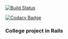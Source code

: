 [![Build Status](https://travis-ci.org/oliveiradev/emergency.svg?branch=master)][travis]

[![Codacy Badge](https://api.codacy.com/project/badge/89e10fd5ab954b2c83034830217e8a15)][codacy]

[travis]: https://travis-ci.org/oliveiradev/emergency
[codacy]: https://www.codacy.com/app/felipe-oliveiradev/emergency

### College project in Rails
